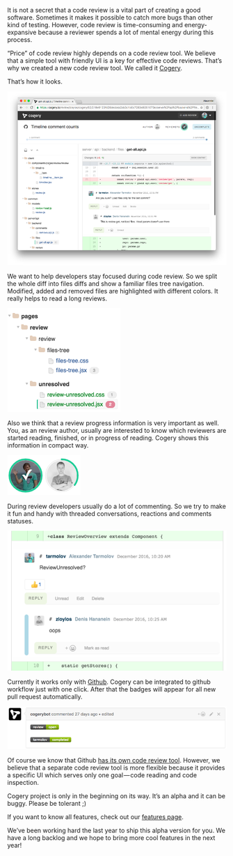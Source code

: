 It is not a secret that a code review is a vital part of creating a good software. Sometimes it makes it possible to catch more bugs than other kind of testing. However, code review is time-consuming and energy-expansive because a reviewer spends a lot of mental energy during this process.

“Price” of code review highly depends on a code review tool. We believe that a simple tool with friendly UI is a key for effective code reviews. That’s why we created a new code review tool. We called it [Cogery](https://cogery.io/).

That’s how it looks.

![Cogery](images/cogery.png)

We want to help developers stay focused during code review. So we split the whole diff into files diffs and show a familiar files tree navigation. Modified, added and removed files are highlighted with different colors. It really helps to read a long reviews.

![Files tree](images/files-tree.png)

Also we think that a review progress information is very important as well. You, as an review author, usually are interested to know which reviewers are started reading, finished, or in progress of reading. Cogery shows this information in compact way.

![Reviewers' statuses](images/reviewers-statuses.png)

During review developers usually do a lot of commenting. So we try to make it fun and handy with threaded conversations, reactions and comments statuses.

![Comments](images/comments.png)

Currently it works only with [Github](https://github.com/). Cogery can be integrated to github workflow just with one click. After that the badges will appear for all new pull request automatically.

![Comments](images/github-integration.png)

Of course we know that Github [has its own code review tool](https://github.com/blog/2123-more-code-review-tools). However, we believe that a separate code review tool is more flexible because it provides a specific UI which serves only one goal — code reading and code inspection.

Cogery project is only in the beginning on its way. It’s an alpha and it can be buggy. Please be tolerant ;)

If you want to know all features, check out our [features page](https://cogery.io/features).

We’ve been working hard the last year to ship this alpha version for you. We have a long backlog and we hope to bring more cool features in the next year!
